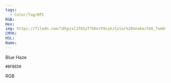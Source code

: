 ```yaml
---
tags:
  - Color/Tag/NTC
RGB:
Hex:
img: https://filedn.com/l0hpzxl1f01yT7GHxtF8cyk/Color%20Snake/SVG_Tumb%20Mass%20No%20Name/BFBED8.svg
CMYK:
HSL:
Name:
---
```

Blue Haze
```palette
#BFBED8
```
RGB
